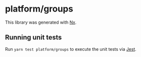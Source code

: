 # platform/groups

This library was generated with [Nx](https://nx.dev).

## Running unit tests

Run `yarn test platform/groups` to execute the unit tests via [Jest](https://jestjs.io).
